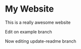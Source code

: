 # My Website

This is a really awesome website

Edit on example branch

Now editing update-readme branch
